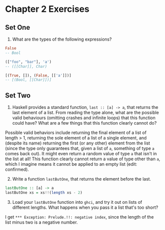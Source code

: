 Chapter 2 Exercises
===================

## Set One

1. What are the types of the following expressions?

```hs
False
-- Bool

(["foo", "bar"], 'a')
-- ([[Char]], Char)

[(True, []), (False, [['a']])]
-- [(Bool, [[Char]])]
```

## Set Two

1. Haskell provides a standard function, `last :: [a] -> a`, that returns the last element of a list. From reading the type alone, what are the possible valid behaviours (omitting crashes and infinite loops) that this function could have? What are a few things that this function clearly cannot do?

Possible valid behaviors include returning the final element of a list of length > 1, returning the sole element of a list of a single element, and (despite its name) returning the first (or any other) element from the list (since the type only guarantees that, given a list of `a`, something of type `a` comes back out). It might even return a random value of type `a` that isn't in the list at all! This function clearly cannot return a value of type other than `a`, which I imagine means it cannot be applied to an empty list (edit: confirmed).

2. Write a function `lastButOne`, that returns the element before the last.

```hs
lastButOne :: [a] -> a
lastButOne xs = xs!!(length xs - 2)
```

3. Load your `lastButOne` function into `ghci`, and try it out on lists of different lengths. What happens when you pass it a list that's too short?

I get `*** Exception: Prelude.!!: negative index`, since the length of the list minus two is a negative number.
